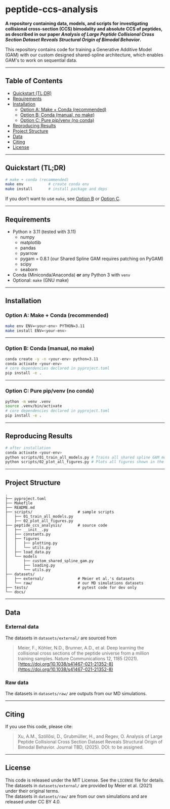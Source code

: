 # peptide-ccs-analysis

**A repository containing data, models, and scripts for investigating collisional cross-section (CCS) bimodality and absolute CCS of peptides, as described in our paper *Analysis of Large Peptide Collisional Cross
Section Dataset Reveals Structural Origin of
Bimodal Behavior*.**

This repository contains code for training a Generative Additive Model (GAM) with our custom designed shared-spline architecture, which enables GAM's to work on sequential data.

---

## Table of Contents

- [Quickstart (TL;DR)](#quickstart-tldr)
- [Requirements](#requirements)
- [Installation](#installation)
  - [Option A: Make + Conda (recommended)](#option-a-make--conda-recommended)
  - [Option B: Conda (manual, no make)](#option-b-conda-manual-no-make)
  - [Option C: Pure pip/venv (no conda)](#option-c-pure-pipvenv-no-conda)
- [Reproducing Results](#reproducing-results)
- [Project Structure](#project-structure)
- [Data](#data)
- [Citing](#citing)
- [License](#license)

---

## Quickstart (TL;DR)

```bash
# make + conda (recommended)
make env           # create conda env
make install       # install package and deps
```

If you don’t want to use `make`, see [Option B](#option-b-conda-manual-no-make) or [Option C](#option-c-pure-pipvenv-no-conda).

---

## Requirements

- Python ≥ 3.11 (tested with 3.11)
  - numpy
  - matplotlib
  - pandas
  - pyarrow
  - pygam = 0.8.1 (our Shared Spline GAM requires patching on PyGAM)
  - scipy
  - seaborn
- Conda (Miniconda/Anaconda) **or** any Python 3 with `venv`
- Optional: `make` (GNU make)

---

## Installation

### Option A: Make + Conda (recommended)
```bash
make env ENV=<your-env> PYTHON=3.11
make install ENV=<your-env>
```

---

### Option B: Conda (manual, no make)

```bash
conda create -y -n <your-env> python=3.11
conda activate <your-env>
# core dependencies declared in pyproject.toml
pip install -e .
```

---

### Option C: Pure pip/venv (no conda)

```bash
python -m venv .venv
source .venv/bin/activate
# core dependencies declared in pyproject.toml
pip install -e .
```

---

## Reproducing Results

```bash
# after installation
conda activate <your-env>
python scripts/01_train_all_models.py # Trains all shared spline GAM models, and verifies that their trained coefficients match those in the `saved_models/` directory.
python scripts/02_plot_all_figures.py # Plots all figures shown in the paper to matplotlib's default back-end.
```

---

## Project Structure

```
.
├── pyproject.toml
├── Makefile
├── README.md
├── scripts/					# sample scripts
│   ├── 01_train_all_models.py
│   ├── 02_plot_all_figures.py
├── peptide_ccs_analysis/		# source code
│   ├── __init__.py
│   ├── constants.py
│   ├── figures
│   │   ├── plotting.py
│   │   └── utils.py
│   ├── load_data.py
│   └── models
│       ├── custom_shared_spline_gam.py
│       ├── loading.py
│       └── utils.py
├── datasets/
│   ├── external/				# Meier et al.'s datasets
│   └── raw/					# our MD simulations datasets
├── tests/						# pytest code for dev only
└── docs/

```
---

## Data

### External data
The datasets in `datasets/external/` are sourced from
> Meier, F., Köhler, N.D., Brunner, A.D., et al. Deep learning the collisional cross sections of the peptide universe from a million training samples. Nature Communications 12, 1185 (2021).
[https://doi.org/10.1038/s41467-021-21352-8](https://doi.org/10.1038/s41467-021-21352-8)

### Raw data
The datasets in `datasets/raw/` are outputs from our MD simulations.

---

## Citing

If you use this code, please cite:


> Xu, A.M., Szöllősi, D., Grubmüller, H., and Regev, O. Analysis of Large Peptide Collisional Cross Section Dataset Reveals Structural Origin of Bimodal Behavior. Journal TBD, (2025). DOI: to be assigned.


---

## License

This code is released under the MIT License. See the `LICENSE` file for details.  
The datasets in `datasets/external/` are provided by Meier et al. (2021) under their original terms.  
The datasets in `datasets/raw/` are from our own simulations and are released under CC BY 4.0.
